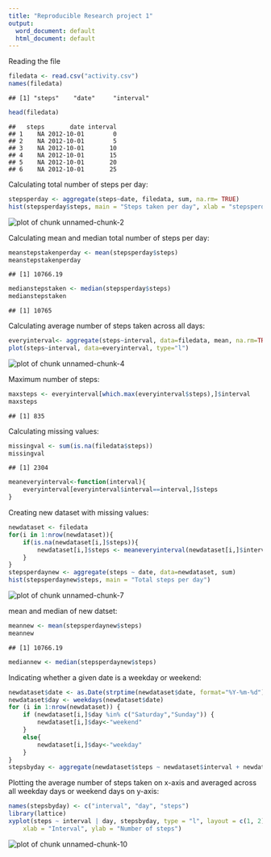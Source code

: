 ```yaml
---
title: "Reproducible Research project 1"
output:
  word_document: default
  html_document: default
---
```

Reading the file


```r
filedata <- read.csv("activity.csv")
names(filedata)
```

```
## [1] "steps"    "date"     "interval"
```

```r
head(filedata)
```

```
##   steps       date interval
## 1    NA 2012-10-01        0
## 2    NA 2012-10-01        5
## 3    NA 2012-10-01       10
## 4    NA 2012-10-01       15
## 5    NA 2012-10-01       20
## 6    NA 2012-10-01       25
```

Calculating total number of steps per day:

```r
stepsperday <- aggregate(steps~date, filedata, sum, na.rm= TRUE)
hist(stepsperday$steps, main = "Steps taken per day", xlab = "stepsperday", ylab = "steps")
```

![plot of chunk unnamed-chunk-2](figure/unnamed-chunk-2-1.png)

Calculating mean and median total number of steps per day:

```r
meanstepstakenperday <- mean(stepsperday$steps)
meanstepstakenperday
```

```
## [1] 10766.19
```

```r
medianstepstaken <- median(stepsperday$steps)
medianstepstaken                           
```

```
## [1] 10765
```

Calculating average number of steps taken across all days:

```r
everyinterval<- aggregate(steps~interval, data=filedata, mean, na.rm=TRUE)
plot(steps~interval, data=everyinterval, type="l")
```

![plot of chunk unnamed-chunk-4](figure/unnamed-chunk-4-1.png)

Maximum number of steps:

```r
maxsteps <- everyinterval[which.max(everyinterval$steps),]$interval
maxsteps
```

```
## [1] 835
```

Calculating missing values:

```r
missingval <- sum(is.na(filedata$steps))
missingval
```

```
## [1] 2304
```

```r
meaneveryinterval<-function(interval){
    everyinterval[everyinterval$interval==interval,]$steps
}
```

Creating new dataset with missing values:

```r
newdataset <- filedata
for(i in 1:nrow(newdataset)){
    if(is.na(newdataset[i,]$steps)){
        newdataset[i,]$steps <- meaneveryinterval(newdataset[i,]$interval)
    }
}
stepsperdaynew <- aggregate(steps ~ date, data=newdataset, sum)
hist(stepsperdaynew$steps, main = "Total steps per day")
```

![plot of chunk unnamed-chunk-7](figure/unnamed-chunk-7-1.png)

mean and median of new datset: 

```r
meannew <- mean(stepsperdaynew$steps)
meannew
```

```
## [1] 10766.19
```

```r
mediannew <- median(stepsperdaynew$steps)
```

Indicating whether a given date is a weekday or weekend:

```r
newdataset$date <- as.Date(strptime(newdataset$date, format="%Y-%m-%d"))
newdataset$day <- weekdays(newdataset$date)
for (i in 1:nrow(newdataset)) {
    if (newdataset[i,]$day %in% c("Saturday","Sunday")) {
        newdataset[i,]$day<-"weekend"
    }
    else{
        newdataset[i,]$day<-"weekday"
    }
}
stepsbyday <- aggregate(newdataset$steps ~ newdataset$interval + newdataset$day, newdataset, mean)
```

Plotting the average number of steps taken on x-axis and averaged across all weekday days or weekend days on y-axis:

```r
names(stepsbyday) <- c("interval", "day", "steps")
library(lattice)
xyplot(steps ~ interval | day, stepsbyday, type = "l", layout = c(1, 2), 
    xlab = "Interval", ylab = "Number of steps")
```

![plot of chunk unnamed-chunk-10](figure/unnamed-chunk-10-1.png)










